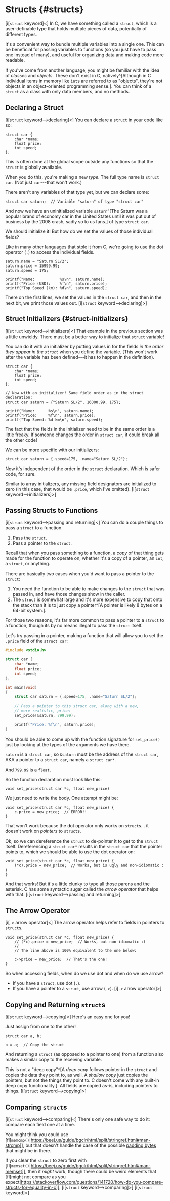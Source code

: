 <!-- Beej's guide to C

# vim: ts=4:sw=4:nosi:et:tw=72
-->

# Structs {#structs}

[i[`struct` keyword]<]
In C, we have something called a `struct`, which is a user-definable
type that holds multiple pieces of data, potentially of different types.

It's a convenient way to bundle multiple variables into a single one.
This can be beneficial for passing variables to functions (so you just
have to pass one instead of many), and useful for organizing data and
making code more readable.

If you've come from another language, you might be familiar with the
idea of _classes_ and _objects_. These don't exist in C,
natively^[Although in C individual items in memory like `int`s are
referred to as "objects", they're not objects in an object-oriented
programming sense.]. You can think of a `struct` as a class with only
data members, and no methods.

## Declaring a Struct

[i[`struct` keyword-->declaring]<]
You can declare a `struct` in your code like so:

``` {.c}
struct car {
    char *name;
    float price;
    int speed;
};
```

This is often done at the global scope outside any functions so that the
`struct` is globally available.

When you do this, you're making a new _type_. The full type name is
`struct car`. (Not just `car`---that won't work.)

There aren't any variables of that type yet, but we can declare some:

``` {.c}
struct car saturn;  // Variable "saturn" of type "struct car"
```

And now we have an uninitialized variable `saturn`^[The Saturn was a
popular brand of economy car in the United States until it was put out
of business by the 2008 crash, sadly so to us fans.] of type `struct
car`.

We should initialize it! But how do we set the values of those
individual fields?

Like in many other languages that stole it from C, we're going to use
the dot operator (`.`) to access the individual fields.

``` {.c}
saturn.name = "Saturn SL/2";
saturn.price = 15999.99;
saturn.speed = 175;

printf("Name:           %s\n", saturn.name);
printf("Price (USD):    %f\n", saturn.price);
printf("Top Speed (km): %d\n", saturn.speed);
```

There on the first lines, we set the values in the `struct car`, and
then in the next bit, we print those values out.
[i[`struct` keyword-->declaring]>]

## Struct Initializers {#struct-initializers}

[i[`struct` keyword-->initializers]<]
That example in the previous section was a little unwieldy. There must
be a better way to initialize that `struct` variable!

You can do it with an initializer by putting values in for the fields
_in the order they appear in the `struct`_ when you define the
variable. (This won't work after the variable has been defined---it has
to happen in the definition).

``` {.c}
struct car {
    char *name;
    float price;
    int speed;
};

// Now with an initializer! Same field order as in the struct declaration:
struct car saturn = {"Saturn SL/2", 16000.99, 175};

printf("Name:      %s\n", saturn.name);
printf("Price:     %f\n", saturn.price);
printf("Top Speed: %d km\n", saturn.speed);
```

The fact that the fields in the initializer need to be in the same order
is a little freaky. If someone changes the order in `struct car`, it
could break all the other code!

We can be more specific with our initializers:

``` {.c}
struct car saturn = {.speed=175, .name="Saturn SL/2"};
```

Now it's independent of the order in the `struct` declaration. Which is
safer code, for sure.

Similar to array initializers, any missing field designators are
initialized to zero (in this case, that would be `.price`, which I've
omitted).
[i[`struct` keyword-->initializers]>]

## Passing Structs to Functions

[i[`struct` keyword-->passing and returning]<]
You can do a couple things to pass a `struct` to a function.

1. Pass the `struct`.
2. Pass a pointer to the `struct`.

Recall that when you pass something to a function, a _copy_ of that
thing gets made for the function to operate on, whether it's a copy of a
pointer, an `int`, a `struct`, or anything.

There are basically two cases when you'd want to pass a pointer to the
`struct`:

1. You need the function to be able to make changes to the `struct` that
   was passed in, and have those changes show in the caller.
2. The `struct` is somewhat large and it's more expensive to copy that
   onto the stack than it is to just copy a pointer^[A pointer is likely
   8 bytes on a 64-bit system.].

For those two reasons, it's far more common to pass a pointer to a
`struct` to a function, though its by no means illegal to pass the
`struct` itself.

Let's try passing in a pointer, making a function that will allow you to
set the `.price` field of the `struct car`:

``` {.c .numberLines}
#include <stdio.h>

struct car {
    char *name;
    float price;
    int speed;
};

int main(void)
{
    struct car saturn = {.speed=175, .name="Saturn SL/2"};

    // Pass a pointer to this struct car, along with a new,
    // more realistic, price:
    set_price(&saturn, 799.99);

    printf("Price: %f\n", saturn.price);
}
```

You should be able to come up with the function signature for
`set_price()` just by looking at the types of the arguments we have
there.

`saturn` is a `struct car`, so `&saturn` must be the address of the
`struct car`, AKA a pointer to a `struct car`, namely a `struct car*`.

And `799.99` is a `float`.

So the function declaration must look like this:

``` {.c}
void set_price(struct car *c, float new_price)
```

We just need to write the body. One attempt might be:

``` {.c}
void set_price(struct car *c, float new_price) {
    c.price = new_price;  // ERROR!!
}
```

That won't work because the dot operator only works on `struct`s... it
doesn't work on _pointers_ to `struct`s.

Ok, so we can dereference the `struct` to de-pointer it to get to the
`struct` itself. Dereferencing a `struct car*` results in the `struct
car` that the pointer points to, which we should be able to use the dot
operator on:

``` {.c}
void set_price(struct car *c, float new_price) {
    (*c).price = new_price;  // Works, but is ugly and non-idiomatic :(
}
```

And that works! But it's a little clunky to type all those parens and
the asterisk. C has some syntactic sugar called the _arrow operator_
that helps with that.
[i[`struct` keyword-->passing and returning]>]

## The Arrow Operator

[i[`->` arrow operator]<]
The arrow operator helps refer to fields in pointers to `struct`s.

``` {.c}
void set_price(struct car *c, float new_price) {
    // (*c).price = new_price;  // Works, but non-idiomatic :(
    //
    // The line above is 100% equivalent to the one below:

    c->price = new_price;  // That's the one!
}
```

So when accessing fields, when do we use dot and when do we use arrow?

* If you have a `struct`, use dot (`.`).
* If you have a pointer to a `struct`, use arrow (`->`).
[i[`->` arrow operator]>]

## Copying and Returning `struct`s

[i[`struct` keyword-->copying]<]
Here's an easy one for you!

Just assign from one to the other!

``` {.c}
struct car a, b;

b = a;  // Copy the struct
```

And returning a `struct` (as opposed to a pointer to one) from a
function also makes a similar copy to the receiving variable.

This is not a "deep copy"^[A _deep copy_ follows pointer in the `struct`
and copies the data they point to, as well. A _shallow copy_ just copies
the pointers, but not the things they point to. C doesn't come with any
built-in deep copy functionality.]. All fields are copied as-is,
including pointers to things.
[i[`struct` keyword-->copying]>]

## Comparing `struct`s

[i[`struct` keyword-->comparing]<]
There's only one safe way to do it: compare each field one at a time.

You might think you could use
[fl[`memcmp()`|https://beej.us/guide/bgclr/html/split/stringref.html#man-strcmp]],
but that doesn't handle the case of the possible [padding
bytes](#struct-padding-bytes) that might be in there.

If you clear the `struct` to zero first with
[fl[`memset()`|https://beej.us/guide/bgclr/html/split/stringref.html#man-memset]],
then it _might_ work, though there could be weird elements that
[fl[might not compare as you
expect|https://stackoverflow.com/questions/141720/how-do-you-compare-structs-for-equality-in-c]].
[i[`struct` keyword-->comparing]>] [i[`struct` keyword]>]

